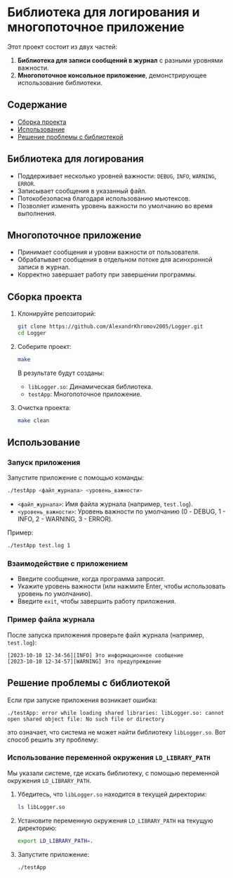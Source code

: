 # Библиотека для логирования и многопоточное приложение

Этот проект состоит из двух частей:
1. **Библиотека для записи сообщений в журнал** с разными уровнями важности.
2. **Многопоточное консольное приложение**, демонстрирующее использование библиотеки.

## Содержание
- [Сборка проекта](#сборка-проекта)
- [Использование](#использование)
- [Решение проблемы с библиотекой](#решение-проблемы-с-библиотекой)

## Библиотека для логирования
- Поддерживает несколько уровней важности: `DEBUG`, `INFO`, `WARNING`, `ERROR`.
- Записывает сообщения в указанный файл.
- Потокобезопасна благодаря использованию мьютексов.
- Позволяет изменять уровень важности по умолчанию во время выполнения.

## Многопоточное приложение
- Принимает сообщения и уровни важности от пользователя.
- Обрабатывает сообщения в отдельном потоке для асинхронной записи в журнал.
- Корректно завершает работу при завершении программы.

## Сборка проекта

1. Клонируйте репозиторий:
   ```bash
   git clone https://github.com/AlexandrKhromov2005/Logger.git
   cd Logger
   ```

2. Соберите проект:
   ```bash
   make
   ```

   В результате будут созданы:
   - `libLogger.so`: Динамическая библиотека.
   - `testApp`: Многопоточное приложение.

3. Очистка проекта:
   ```bash
   make clean
   ```

## Использование

### Запуск приложения
Запустите приложение с помощью команды:
```bash
./testApp <файл_журнала> <уровень_важности>
```

- `<файл_журнала>`: Имя файла журнала (например, `test.log`).
- `<уровень_важности>`: Уровень важности по умолчанию (0 - DEBUG, 1 - INFO, 2 - WARNING, 3 - ERROR).

Пример:
```bash
./testApp test.log 1
```

### Взаимодействие с приложением
- Введите сообщение, когда программа запросит.
- Укажите уровень важности (или нажмите Enter, чтобы использовать уровень по умолчанию).
- Введите `exit`, чтобы завершить работу приложения.

### Пример файла журнала
После запуска приложения проверьте файл журнала (например, `test.log`):
```
[2023-10-10 12-34-56][INFO] Это информационное сообщение
[2023-10-10 12-34-57][WARNING] Это предупреждение
```

## Решение проблемы с библиотекой

Если при запуске приложения возникает ошибка:
```
./testApp: error while loading shared libraries: libLogger.so: cannot open shared object file: No such file or directory
```

это означает, что система не может найти библиотеку `libLogger.so`. Вот способ решить эту проблему:

### Использование переменной окружения `LD_LIBRARY_PATH`

Мы указали системе, где искать библиотеку, с помощью переменной окружения `LD_LIBRARY_PATH`.

1. Убедитесь, что `libLogger.so` находится в текущей директории:
   ```bash
   ls libLogger.so
   ```

2. Установите переменную окружения `LD_LIBRARY_PATH` на текущую директорию:
   ```bash
   export LD_LIBRARY_PATH=.
   ```

3. Запустите приложение:
   ```bash
   ./testApp
   ```
